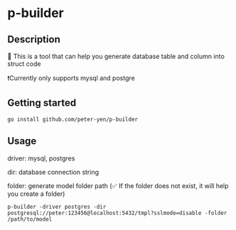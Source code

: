 # p-builder


## Description

🚀 This is a tool that can help you generate database table and column into struct code

❗️Currently only supports mysql and postgre


## Getting started

```
go install github.com/peter-yen/p-builder
```

## Usage
driver: mysql, postgres

dir: database connection string

folder: generate model folder path 
(✅ If the folder does not exist, it will help you create a folder)
```
p-builder -driver postgres -dir postgresql://peter:123456@localhost:5432/tmpl?sslmode=disable -folder /path/to/model
```